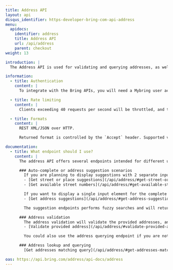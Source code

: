 ```yaml
---
title: Address API
layout: api
disqus_identifier: https-developer-bring-com-api-address
menu:
  apidocs:
    identifier: address
    title: Address API
    url: /api/address
    parent: checkout
weight: 13

introduction: |
  The Address API is used for validating and querying addresses, as well as getting suggestions in scenarios where the complete address is not known. It currently supports Norwegian addresses (street, place, post office box and postal place addresses). Addresses validated by this API are guaranteed to be valid, and it is therefore recommended to validate addresses that are used as input to Booking and Checkout related APIs.

information:
  - title: Authentication
    content: |
      To integrate with the Bring APIs, you will need a Mybring user account with an API key. Information about prerequisites and authentication headers can be found on the general API [Getting Started page](/api/).

  - title: Rate limiting
    content: |
      Clients exceeding 40 requests per second will be throttled, and the response will contain http status code 429. If you have a use case requiring rates above the limit, please contact developer-booking@bring.com for assistance.

  - title: Formats
    content: |
      REST XML/JSON over HTTP. 

      Returned format is controlled by the `Accept` header. Supported values are `application/json` and `application/xml`. Default returned format is JSON.

documentation:
  - title: What endpoint should I use?
    content: |
      The address API offers several endpoints intended for different use cases. Depending on the use case different endpoints are more or less suited.

      ### Auto-complete or address suggestion scenarios
        If you are planning to display suggestions with 2 separate input elements for street/place and house number, these are the APIs for you: 
        - [Get street or place suggestions](/api/address/#get-street-or-place-suggestions-get)
        - [Get available street numbers](/api/address/#get-available-street-numbers-get)

        If you want to display a single input element for the complete address (including house number), you should use this API:
        - [Get address suggestions](/api/address/#get-address-suggestions-get)

        The suggestion endpoints performs fuzzy searches and will return exact and/or close matches. The returned matches should therefore be offered to the end user for selection.

      ### Address validation
        The address validation will validate the provided addresses, and provide close matching suggesions if no exact match is found.
        - [Validate provided address](/api/address/#validate-provided-address-get)

        You could also use the address querying endpoint if you are not interested in suggestions when no exact match is found. 

      ### Address lookup and querying
        [Get addresses matching query](/api/address/#get-addresses-matching-query-get)

oas: https://api.bring.com/address/api-docs/address
---
```

